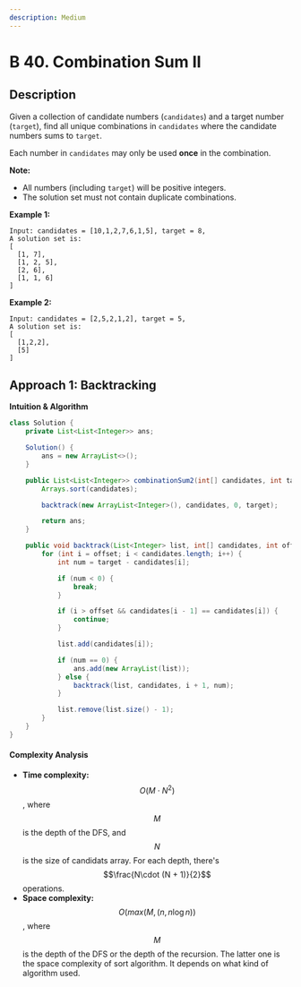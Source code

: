 ```yaml
---
description: Medium
---
```


# B 40. Combination Sum II

## Description

Given a collection of candidate numbers \(`candidates`\) and a target number \(`target`\), find all unique combinations in `candidates` where the candidate numbers sums to `target`.

Each number in `candidates` may only be used **once** in the combination.

**Note:**

* All numbers \(including `target`\) will be positive integers.
* The solution set must not contain duplicate combinations.

**Example 1:**

```text
Input: candidates = [10,1,2,7,6,1,5], target = 8,
A solution set is:
[
  [1, 7],
  [1, 2, 5],
  [2, 6],
  [1, 1, 6]
]
```

**Example 2:**

```text
Input: candidates = [2,5,2,1,2], target = 5,
A solution set is:
[
  [1,2,2],
  [5]
]
```

## Approach 1: Backtracking

**Intuition & Algorithm**

```java
class Solution {
    private List<List<Integer>> ans;

    Solution() {
        ans = new ArrayList<>();
    }

    public List<List<Integer>> combinationSum2(int[] candidates, int target) {
        Arrays.sort(candidates);

        backtrack(new ArrayList<Integer>(), candidates, 0, target);

        return ans;
    }

    public void backtrack(List<Integer> list, int[] candidates, int offset, int target) {
        for (int i = offset; i < candidates.length; i++) {
            int num = target - candidates[i];

            if (num < 0) {
                break;
            }

            if (i > offset && candidates[i - 1] == candidates[i]) {
                continue;
            }

            list.add(candidates[i]);

            if (num == 0) {
                ans.add(new ArrayList(list));
            } else {
                backtrack(list, candidates, i + 1, num);
            }

            list.remove(list.size() - 1);
        }
    }
}
```

#### Complexity Analysis

* **Time complexity:** $$O(M\cdot N^2)$$, where $$M$$ is the depth of the DFS, and $$N$$ is the size of candidats array. For each depth, there's $$\frac{N\cdot (N + 1)}{2}$$ operations.
* **Space complexity:** $$O(max(M, (n, n\log{n}))$$, where $$M$$ is the depth of the DFS or the depth of the recursion. The latter one is the space complexity of sort algorithm. It depends on what kind of algorithm used.

